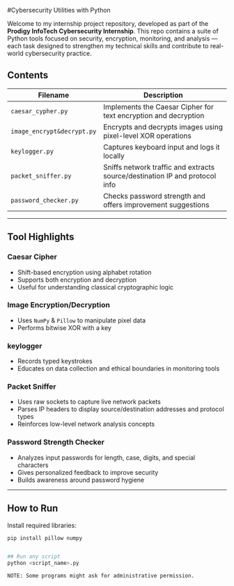 #Cybersecurity Utilities with Python

Welcome to my internship project repository, developed as part of the **Prodigy InfoTech Cybersecurity Internship**. This repo contains a suite of Python tools focused on security, encryption, monitoring, and analysis — each task designed to strengthen my technical skills and contribute to real-world cybersecurity practice.

## Contents

| Filename                   | Description                                                                 |
|----------------------------|-----------------------------------------------------------------------------|
| `caesar_cypher.py`         | Implements the Caesar Cipher for text encryption and decryption             |
| `image_encrypt&decrypt.py`| Encrypts and decrypts images using pixel-level XOR operations                |
| `keylogger.py`             | Captures keyboard input and logs it locally                                 |
| `packet_sniffer.py`        | Sniffs network traffic and extracts source/destination IP and protocol info |
| `password_checker.py`      | Checks password strength and offers improvement suggestions                 |

---

## Tool Highlights

### Caesar Cipher
- Shift-based encryption using alphabet rotation
- Supports both encryption and decryption
- Useful for understanding classical cryptographic logic

### Image Encryption/Decryption
- Uses `NumPy` & `Pillow` to manipulate pixel data
- Performs bitwise XOR with a key

### keylogger
- Records typed keystrokes
- Educates on data collection and ethical boundaries in monitoring tools

### Packet Sniffer
- Uses raw sockets to capture live network packets
- Parses IP headers to display source/destination addresses and protocol types
- Reinforces low-level network analysis concepts

### Password Strength Checker
- Analyzes input passwords for length, case, digits, and special characters
- Gives personalized feedback to improve security
- Builds awareness around password hygiene

---

## How to Run

Install required libraries:
```bash
pip install pillow numpy


## Run any script
python <script_name>.py

NOTE: Some programs might ask for administrative permission.

